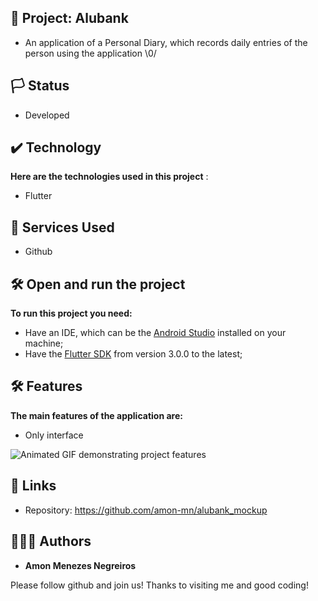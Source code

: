 ## 📱 Project: Alubank

* An application of a Personal Diary, which records daily entries of the person using the application \0/

## 🏳️ Status

* Developed

## ✔️ Technology

**Here are the technologies used in this project** :

* Flutter 

## 🔨 Services Used

* Github


## 🛠️ Open and run the project

**To run this project you need:**

* Have an IDE, which can be the [Android Studio](https://developer.android.com/) installed on your machine;
* Have the [Flutter SDK](https://docs.flutter.dev/get-started/install) from version 3.0.0 to the latest;


## 🛠️ Features

**The main features of the application are:**
 * Only interface
 
 ![Animated GIF demonstrating project features](https://github.com/amon-mn/simple_journal_webapi/blob/aacd422b3e1dba979d71cdbd074f9a401b66ab3d/lib/assets/simple_journal.gif)
 
 
 ## 🔗 Links
  * Repository: https://github.com/amon-mn/alubank_mockup
   
 
 ## 🙋🏻‍♂️ Authors

  * **Amon Menezes Negreiros** 

  Please follow github and join us!
  Thanks to visiting me and good coding!
 
